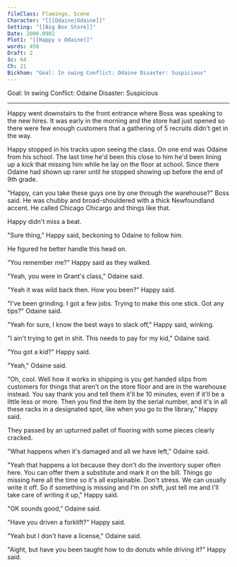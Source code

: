 ```yaml
---
fileClass: Flamingo, Scene
Character: "[[[Odaine|Odaine]]"
Setting: "[[Big Box Store]]"
Date: 2006.0902
Plot1: "[[Happy v Odaine]]"
words: 450
Draft: 2
Sc: 64
Ch: 21
Bickham: "Goal: In swing Conflict: Odaine Disaster: Suspicious"
---
```


Goal: In swing Conflict: Odaine Disaster: Suspicious

---

Happy went downstairs to the front entrance where Boss was speaking to the new hires. It was early in the morning and the store had just opened so there were few enough customers that a gathering of 5 recruits didn't get in the way.

Happy stopped in his tracks upon seeing the class. On one end was Odaine from his school. The last time he'd been this close to him he'd been lining up a kick that missing him while he lay on the floor at school. Since there Odaine had shown up rarer until he stopped showing up before the end of 9th grade.

"Happy, can you take these guys one by one through the warehouse?" Boss said. He was chubby and broad-shouldered with a thick Newfoundland accent. He called Chicago Chicargo and things like that.

Happy didn't miss a beat.

"Sure thing," Happy said, beckoning to Odaine to follow him.

He figured he better handle this head on.

"You remember me?" Happy said as they walked.

"Yeah, you were in Grant's class," Odaine said.

"Yeah it was wild back then. How you been?" Happy said.

"I've been grinding. I got a few jobs. Trying to make this one stick. Got any tips?" Odaine said.

"Yeah for sure, I know the best ways to slack off," Happy said, winking.

"I ain't trying to get in shit. This needs to pay for my kid," Odaine said.

"You got a kid?" Happy said.

"Yeah," Odaine said.

"Oh, cool. Well how it works in shipping is you get handed slips from customers for things that aren't on the store floor and are in the warehouse instead. You say thank you and tell them it'll be 10 minutes, even if it'll be a little less or more. Then you find the item by the serial number, and it's in all these racks in a designated spot, like when you go to the library," Happy said.

They passed by an upturned pallet of flooring with some pieces clearly cracked.

"What happens when it's damaged and all we have left," Odaine said.

"Yeah that happens a lot because they don't do the inventory super often here. You can offer them a substitute and mark it on the bill. Things go missing here all the time so it's all explainable. Don't stress. We can usually write it off. So if something is missing and I'm on shift, just tell me and I'll take care of writing it up," Happy said.

"OK sounds good," Odaine said.

"Have you driven a forklift?" Happy said.

"Yeah but I don't have a license," Odaine said.

"Aight, but have you been taught how to do donuts while driving it?" Happy said.